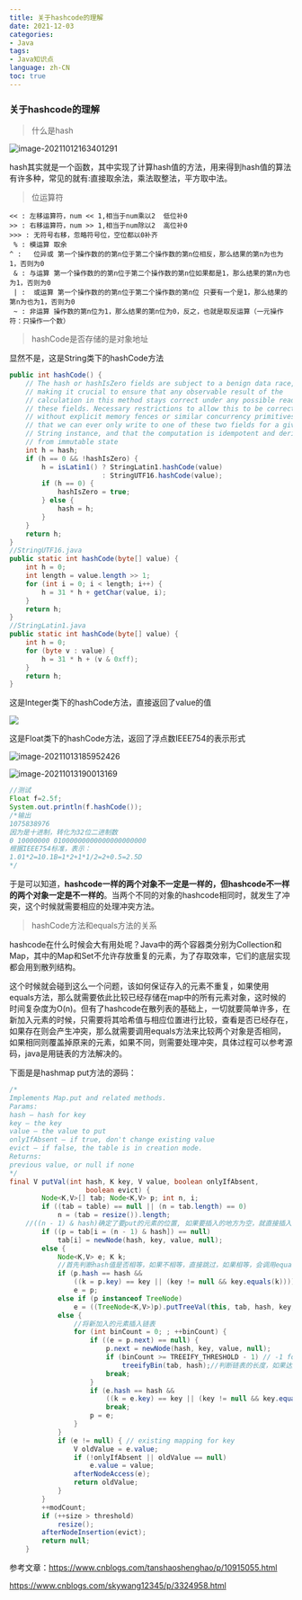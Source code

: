 ```yaml
---
title: 关于hashcode的理解
date: 2021-12-03
categories:
- Java
tags:
- Java知识点
language: zh-CN
toc: true
---
```


### 关于hashcode的理解

> 什么是hash

![image-20211012163401291](D:/Typora-note/img/hashcode%E7%9A%84%E7%90%86%E8%A7%A3/image-20211012163401291.png)

​	hash其实就是一个函数，其中实现了计算hash值的方法，用来得到hash值的算法有许多种，常见的就有:直接取余法，乘法取整法，平方取中法。

<!--more-->

> 位运算符

```wiki
<< : 左移运算符，num << 1,相当于num乘以2  低位补0
>> : 右移运算符，num >> 1,相当于num除以2  高位补0
>>> : 无符号右移，忽略符号位，空位都以0补齐
 % : 模运算 取余
^ :   位异或 第一个操作数的的第n位于第二个操作数的第n位相反，那么结果的第n为也为1，否则为0
 & : 与运算 第一个操作数的的第n位于第二个操作数的第n位如果都是1，那么结果的第n为也为1，否则为0
 | :  或运算 第一个操作数的的第n位于第二个操作数的第n位 只要有一个是1，那么结果的第n为也为1，否则为0
 ~ : 非运算 操作数的第n位为1，那么结果的第n位为0，反之，也就是取反运算（一元操作符：只操作一个数）
```

> hashCode是否存储的是对象地址

显然不是，这是String类下的hashCode方法

```java
public int hashCode() {
    // The hash or hashIsZero fields are subject to a benign data race,
    // making it crucial to ensure that any observable result of the
    // calculation in this method stays correct under any possible read of
    // these fields. Necessary restrictions to allow this to be correct
    // without explicit memory fences or similar concurrency primitives is
    // that we can ever only write to one of these two fields for a given
    // String instance, and that the computation is idempotent and derived
    // from immutable state
    int h = hash;
    if (h == 0 && !hashIsZero) {
        h = isLatin1() ? StringLatin1.hashCode(value)
                       : StringUTF16.hashCode(value);
        if (h == 0) {
            hashIsZero = true;
        } else {
            hash = h;
        }
    }
    return h;
}
//StringUTF16.java
public static int hashCode(byte[] value) {
    int h = 0;
    int length = value.length >> 1;
    for (int i = 0; i < length; i++) {
        h = 31 * h + getChar(value, i);
    }
    return h;
}
//StringLatin1.java
public static int hashCode(byte[] value) {
    int h = 0;
    for (byte v : value) {
        h = 31 * h + (v & 0xff);
    }
    return h;
}
```

这是Integer类下的hashCode方法，直接返回了value的值

![](D:/Typora-note/img/hashcode%E7%9A%84%E7%90%86%E8%A7%A3/image-20211013185430971.png)

这是Float类下的hashCode方法，返回了浮点数IEEE754的表示形式

![image-20211013185952426](D:/Typora-note/img/hashcode%E7%9A%84%E7%90%86%E8%A7%A3/image-20211013185952426.png)

![image-20211013190013169](D:/Typora-note/img/hashcode%E7%9A%84%E7%90%86%E8%A7%A3/image-20211013190013169.png)

```java
//测试
Float f=2.5f;
System.out.println(f.hashCode());
/*输出
1075838976
因为是十进制，转化为32位二进制数
0 10000000 01000000000000000000000
根据IEEE754标准，表示：
1.01*2=10.1B=1*2+1*1/2=2+0.5=2.5D
*/
```

于是可以知道，**hashcode一样的两个对象不一定是一样的，但hashcode不一样的两个对象一定是不一样的**。当两个不同的对象的hashcode相同时，就发生了冲突，这个时候就需要相应的处理冲突方法。

> hashCode方法和equals方法的关系

​	hashcode在什么时候会大有用处呢？Java中的两个容器类分别为Collection和Map，其中的Map和Set不允许存放重复的元素，为了存取效率，它们的底层实现都会用到散列结构。

​	这个时候就会碰到这么一个问题，该如何保证存入的元素不重复，如果使用equals方法，那么就需要依此比较已经存储在map中的所有元素对象，这时候的时间复杂度为O(n)。但有了hashcode在散列表的基础上，一切就要简单许多，在新加入元素的时候，只需要将其哈希值与相应位置进行比较，查看是否已经存在，如果存在则会产生冲突，那么就需要调用equals方法来比较两个对象是否相同，如果相同则覆盖掉原来的元素，如果不同，则需要处理冲突，具体过程可以参考源码，java是用链表的方法解决的。

下面是是hashmap put方法的源码：

```java
/*
Implements Map.put and related methods.
Params:
hash – hash for key
key – the key
value – the value to put
onlyIfAbsent – if true, don't change existing value
evict – if false, the table is in creation mode.
Returns:
previous value, or null if none
*/
final V putVal(int hash, K key, V value, boolean onlyIfAbsent,
                   boolean evict) {
        Node<K,V>[] tab; Node<K,V> p; int n, i;
        if ((tab = table) == null || (n = tab.length) == 0)
            n = (tab = resize()).length;
    //((n - 1) & hash)确定了要put的元素的位置, 如果要插入的地方为空，就直接插入.
        if ((p = tab[i = (n - 1) & hash]) == null)
            tab[i] = newNode(hash, key, value, null);
        else {
            Node<K,V> e; K k;
            //首先判断hash值是否相等，如果不相等，直接跳过，如果相等，会调用equals方法
            if (p.hash == hash &&
                ((k = p.key) == key || (key != null && key.equals(k))))
                e = p;
            else if (p instanceof TreeNode)
                e = ((TreeNode<K,V>)p).putTreeVal(this, tab, hash, key, value);
            else {
                //将新加入的元素插入链表
                for (int binCount = 0; ; ++binCount) {
                    if ((e = p.next) == null) {
                        p.next = newNode(hash, key, value, null);
                        if (binCount >= TREEIFY_THRESHOLD - 1) // -1 for 1st
                            treeifyBin(tab, hash);//判断链表的长度，如果达到一定的值，则需要转化成红黑树
                        break;
                    }
                    if (e.hash == hash &&
                        ((k = e.key) == key || (key != null && key.equals(k))))
                        break;
                    p = e;
                }
            }
            if (e != null) { // existing mapping for key
                V oldValue = e.value;
                if (!onlyIfAbsent || oldValue == null)
                    e.value = value;
                afterNodeAccess(e);
                return oldValue;
            }
        }
        ++modCount;
        if (++size > threshold)
            resize();
        afterNodeInsertion(evict);
        return null;
    }
```

参考文章：https://www.cnblogs.com/tanshaoshenghao/p/10915055.html

https://www.cnblogs.com/skywang12345/p/3324958.html
